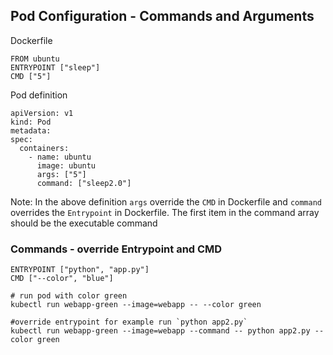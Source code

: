 ## Pod Configuration - Commands and Arguments

Dockerfile
```
FROM ubuntu
ENTRYPOINT ["sleep"]
CMD ["5"]
```

Pod definition
```
apiVersion: v1
kind: Pod
metadata:
spec:
  containers:
    - name: ubuntu
      image: ubuntu
      args: ["5"]
      command: ["sleep2.0"]
```
Note: 
In the above definition `args` override the `CMD` in Dockerfile and 
`command` overrides the `Entrypoint` in Dockerfile.
The first item in the command array should be the executable command

### Commands - override Entrypoint and CMD
```
ENTRYPOINT ["python", "app.py"]
CMD ["--color", "blue"]

# run pod with color green
kubectl run webapp-green --image=webapp -- --color green

#override entrypoint for example run `python app2.py`
kubectl run webapp-green --image=webapp --command -- python app2.py --color green

```